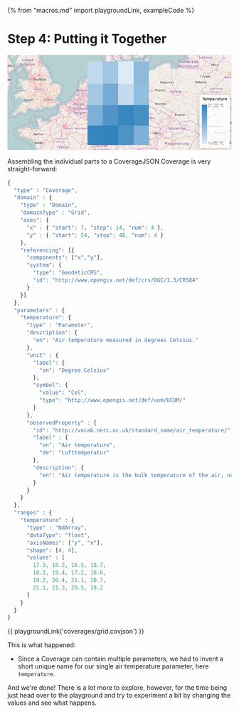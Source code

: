 {% from "macros.md" import playgroundLink, exampleCode %}

# Step 4: Putting it Together

![Visualization of finished Coverage](images/playground_temperature_coverage.png)

Assembling the individual parts to a CoverageJSON Coverage is very straight-forward:
```js
{
  "type" : "Coverage",
  "domain" : {
    "type" : "Domain",
    "domainType" : "Grid",
    "axes": {
      "x" : { "start": 7, "stop": 14, "num": 4 },
      "y" : { "start": 54, "stop": 48, "num": 4 }
    },
    "referencing": [{
      "components": ["x","y"],
      "system": {
        "type": "GeodeticCRS",
        "id": "http://www.opengis.net/def/crs/OGC/1.3/CRS84"
      }
    }]
  },
  "parameters" : {
    "temperature": {
      "type" : "Parameter",
      "description": {
        "en": "Air temperature measured in degrees Celsius."
      },
      "unit" : {
        "label": {
          "en": "Degree Celsius"
        },
        "symbol": {
          "value": "Cel",
          "type": "http://www.opengis.net/def/uom/UCUM/"
        }
      },
      "observedProperty" : {
        "id": "http://vocab.nerc.ac.uk/standard_name/air_temperature/",
        "label" : {
          "en": "Air temperature",
          "de": "Lufttemperatur"
        },
        "description": {
          "en": "Air temperature is the bulk temperature of the air, not the surface (skin) temperature."
        }
      }
    }
  },
  "ranges" : {
    "temperature" : {
      "type" : "NdArray",
      "dataType": "float",
      "axisNames": ["y", "x"],
      "shape": [4, 4],
      "values" : [
        17.3, 18.2, 16.5, 18.7,
        18.1, 19.4, 17.2, 18.6,
        19.2, 20.4, 21.1, 20.7,
        21.1, 21.3, 20.5, 19.2
      ]
    }
  }
}
```
{{ playgroundLink('coverages/grid.covjson') }}

This is what happened:

- Since a Coverage can contain multiple parameters, we had to invent a short unique name for our single air temperature parameter, here `temperature`.

And we're done! There is a lot more to explore, however, for the time being just head over to the playground and try to experiment a bit by changing the values and see what happens.
